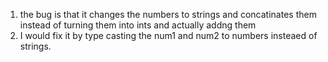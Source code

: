 1. the bug is that it changes the numbers to strings and concatinates them instead of turning them into ints and actually addng them
2. I would fix it by type casting the num1 and num2 to numbers insteaed of strings.
